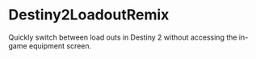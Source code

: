 # Destiny2LoadoutRemix
Quickly switch between load outs in Destiny 2 without accessing the in-game equipment screen. 
